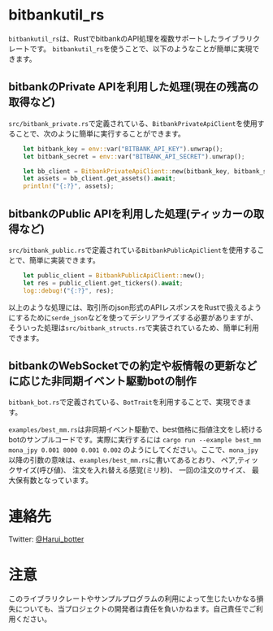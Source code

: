 # bitbankutil_rs
`bitbankutil_rs`は、RustでbitbankのAPI処理を複数サポートしたライブラリクレートです。 `bitbankutil_rs`を使うことで、以下のようなことが簡単に実現できます。

## bitbankのPrivate APIを利用した処理(現在の残高の取得など)

`src/bitbank_private.rs`で定義されている、`BitbankPrivateApiClient`を使用することで、次のように簡単に実行することができます。

```rust
    let bitbank_key = env::var("BITBANK_API_KEY").unwrap();
    let bitbank_secret = env::var("BITBANK_API_SECRET").unwrap();

    let bb_client = BitbankPrivateApiClient::new(bitbank_key, bitbank_secret, None)
    let assets = bb_client.get_assets().await;
    println!("{:?}", assets);
```

## bitbankのPublic APIを利用した処理(ティッカーの取得など)

`src/bitbank_public.rs`で定義されている`BitbankPublicApiClient`を使用することで、簡単に実装できます。

```rust
    let public_client = BitbankPublicApiClient::new();
    let res = public_client.get_tickers().await;
    log::debug!("{:?}", res);
```


以上のような処理には、取引所のjson形式のAPIレスポンスをRustで扱えるようにするために`serde_json`などを使ってデシリアライズする必要がありますが、そういった処理は`src/bitbank_structs.rs`で実装されているため、簡単に利用できます。

## bitbankのWebSocketでの約定や板情報の更新などに応じた非同期イベント駆動botの制作

`bitbank_bot.rs`で定義されている、`BotTrait`を利用することで、実現できます。

`examples/best_mm.rs`は非同期イベント駆動で、best価格に指値注文をし続けるbotのサンプルコードです。実際に実行するには
`cargo run --example best_mm mona_jpy 0.001 8000 0.001 0.002` のようにしてください。ここで、`mona_jpy`以降の引数の意味は、`examples/best_mm.rs`に書いてあるとおり、
ペア,ティックサイズ(呼び値)、 注文を入れ替える感覚(ミリ秒)、 一回の注文のサイズ、 最大保有数となっています。

# 連絡先

Twitter: [@Harui_botter](https://twitter.com/Harui_botter)

# 注意

このライブラリクレートやサンプルプログラムの利用によって生じたいかなる損失についても、当プロジェクトの開発者は責任を負いかねます。自己責任でご利用ください。